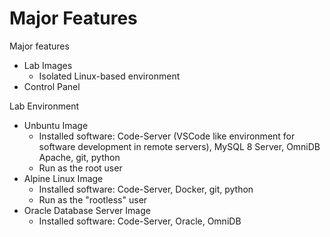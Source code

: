 # Major Features

Major features

* Lab Images
  * Isolated Linux-based environment 
* Control Panel



Lab Environment

* Unbuntu Image
  * Installed software: Code-Server \(VSCode like environment for software development in remote servers\), MySQL 8 Server, OmniDB Apache, git, python
  * Run as the root user 
* Alpine Linux Image
  * Installed software: Code-Server, Docker, git, python
  * Run as the "rootless" user
* Oracle Database Server Image
  * Installed software: Code-Server, Oracle, OmniDB

